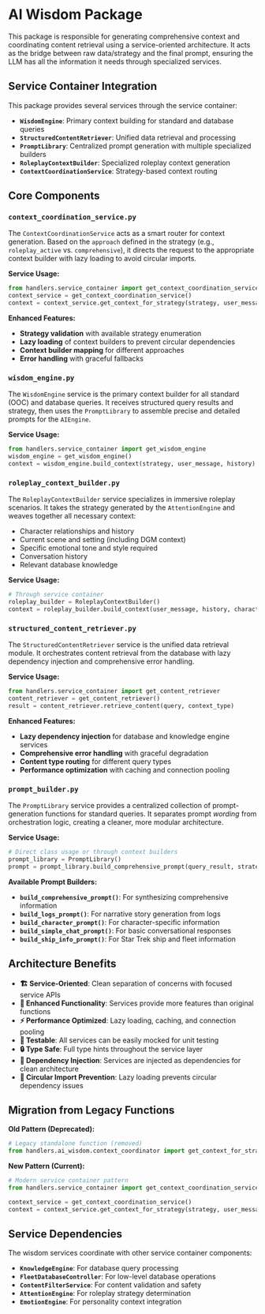 # AI Wisdom Package

This package is responsible for generating comprehensive context and coordinating content retrieval using a service-oriented architecture. It acts as the bridge between raw data/strategy and the final prompt, ensuring the LLM has all the information it needs through specialized services.

## Service Container Integration

This package provides several services through the service container:
- **`WisdomEngine`**: Primary context building for standard and database queries
- **`StructuredContentRetriever`**: Unified data retrieval and processing
- **`PromptLibrary`**: Centralized prompt generation with multiple specialized builders
- **`RoleplayContextBuilder`**: Specialized roleplay context generation
- **`ContextCoordinationService`**: Strategy-based context routing

## Core Components

### `context_coordination_service.py`
The `ContextCoordinationService` acts as a smart router for context generation. Based on the `approach` defined in the strategy (e.g., `roleplay_active` vs. `comprehensive`), it directs the request to the appropriate context builder with lazy loading to avoid circular imports.

**Service Usage:**
```python
from handlers.service_container import get_context_coordination_service
context_service = get_context_coordination_service()
context = context_service.get_context_for_strategy(strategy, user_message)
```

**Enhanced Features:**
- **Strategy validation** with available strategy enumeration
- **Lazy loading** of context builders to prevent circular dependencies
- **Context builder mapping** for different approaches
- **Error handling** with graceful fallbacks

### `wisdom_engine.py`
The `WisdomEngine` service is the primary context builder for all standard (OOC) and database queries. It receives structured query results and strategy, then uses the `PromptLibrary` to assemble precise and detailed prompts for the `AIEngine`.

**Service Usage:**
```python
from handlers.service_container import get_wisdom_engine
wisdom_engine = get_wisdom_engine()
context = wisdom_engine.build_context(strategy, user_message, history)
```

### `roleplay_context_builder.py`
The `RoleplayContextBuilder` service specializes in immersive roleplay scenarios. It takes the strategy generated by the `AttentionEngine` and weaves together all necessary context:
- Character relationships and history
- Current scene and setting (including DGM context)
- Specific emotional tone and style required
- Conversation history
- Relevant database knowledge

**Service Usage:**
```python
# Through service container
roleplay_builder = RoleplayContextBuilder()
context = roleplay_builder.build_context(user_message, history, character_context)
```

### `structured_content_retriever.py`
The `StructuredContentRetriever` service is the unified data retrieval module. It orchestrates content retrieval from the database with lazy dependency injection and comprehensive error handling.

**Service Usage:**
```python
from handlers.service_container import get_content_retriever
content_retriever = get_content_retriever()
result = content_retriever.retrieve_content(query, context_type)
```

**Enhanced Features:**
- **Lazy dependency injection** for database and knowledge engine services
- **Comprehensive error handling** with graceful degradation
- **Content type routing** for different query types
- **Performance optimization** with caching and connection pooling

### `prompt_builder.py`
The `PromptLibrary` service provides a centralized collection of prompt-generation functions for standard queries. It separates prompt *wording* from orchestration logic, creating a cleaner, more modular architecture.

**Service Usage:**
```python
# Direct class usage or through context builders
prompt_library = PromptLibrary()
prompt = prompt_library.build_comprehensive_prompt(query_result, strategy)
```

**Available Prompt Builders:**
- **`build_comprehensive_prompt()`**: For synthesizing comprehensive information
- **`build_logs_prompt()`**: For narrative story generation from logs
- **`build_character_prompt()`**: For character-specific information
- **`build_simple_chat_prompt()`**: For basic conversational responses
- **`build_ship_info_prompt()`**: For Star Trek ship and fleet information

## Architecture Benefits

- **🏗️ Service-Oriented**: Clean separation of concerns with focused service APIs
- **🔧 Enhanced Functionality**: Services provide more features than original functions
- **⚡ Performance Optimized**: Lazy loading, caching, and connection pooling
- **🧪 Testable**: All services can be easily mocked for unit testing
- **🔒 Type Safe**: Full type hints throughout the service layer
- **🎯 Dependency Injection**: Services are injected as dependencies for clean architecture
- **🔄 Circular Import Prevention**: Lazy loading prevents circular dependency issues

## Migration from Legacy Functions

**Old Pattern (Deprecated):**
```python
# Legacy standalone function (removed)
from handlers.ai_wisdom.context_coordinator import get_context_for_strategy
```

**New Pattern (Current):**
```python
# Modern service container pattern
from handlers.service_container import get_context_coordination_service

context_service = get_context_coordination_service()
context = context_service.get_context_for_strategy(strategy, user_message)
```

## Service Dependencies

The wisdom services coordinate with other service container components:
- **`KnowledgeEngine`**: For database query processing
- **`FleetDatabaseController`**: For low-level database operations
- **`ContentFilterService`**: For content validation and safety
- **`AttentionEngine`**: For roleplay strategy determination
- **`EmotionEngine`**: For personality context integration 